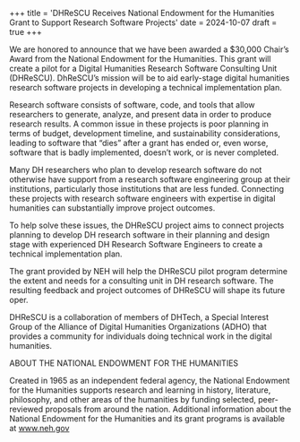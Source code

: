 +++
title = 'DHReSCU Receives National Endowment for the Humanities Grant to Support Research Software Projects'
date = 2024-10-07
draft = true
+++

We are honored to announce that we have been awarded a $30,000 Chair’s Award from the National Endowment for the Humanities. This grant will create a pilot for a Digital Humanities Research Software Consulting Unit (DHReSCU). DhReSCU’s mission will be to aid early-stage digital humanities research software projects in developing a technical implementation plan.

Research software consists of software, code, and tools that allow researchers to generate, analyze, and present data in order to produce research results. A common issue in these projects is poor planning in terms of budget, development timeline, and sustainability considerations, leading to software that “dies” after a grant has ended or, even worse, software that is badly implemented, doesn’t work, or is never completed.

Many DH researchers who plan to develop research software do not otherwise have support from a research software engineering group at their institutions, particularly those institutions that are less funded. Connecting these projects with research software engineers with expertise in digital humanities can substantially improve project outcomes.

To help solve these issues, the DHReSCU project aims to connect projects planning to develop DH research software in their planning and design stage with experienced DH Research Software Engineers to create a technical implementation plan.

The grant provided by NEH will help the DHReSCU pilot program determine the extent and needs for a consulting unit in DH research software. The resulting feedback and project outcomes of DHReSCU will shape its future oper.

DHReSCU is a collaboration of members of DHTech, a Special Interest Group of the Alliance of Digital Humanities Organizations (ADHO) that provides a community for individuals doing technical work in the digital humanities.

ABOUT THE NATIONAL ENDOWMENT FOR THE HUMANITIES

Created in 1965 as an independent federal agency, the National Endowment for the Humanities supports research and learning in history, literature, philosophy, and other areas of the humanities by funding selected, peer-reviewed proposals from around the nation. Additional information about the National Endowment for the Humanities and its grant programs is available at www.neh.gov
